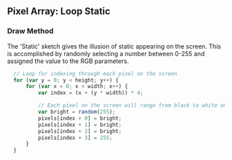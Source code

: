 ## Pixel Array: Loop Static

### Draw Method
The 'Static' sketch gives the illusion of static appearing on the screen. This is accomplished by randomly selecting a number between 0-255 and assigned the value to the RGB parameters.

```js
  // Loop for indexing through each pixel on the screen
  for (var y = 0; y < height; y++) {
      for (var x = 0; x < width; x++) {
          var index = (x + (y * width)) * 4;

          // Each pixel on the screen will range from black to white on the screen
          var bright = random(255);
          pixels[index + 0] = bright;
          pixels[index + 1] = bright;
          pixels[index + 2] = bright;
          pixels[index + 3] = 255;
      }
  }
```

